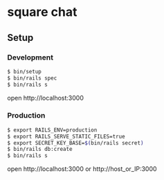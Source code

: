 # square chat

## Setup

### Development

```bash
$ bin/setup
$ bin/rails spec
$ bin/rails s
```

open http://localhost:3000

### Production

```bash
$ export RAILS_ENV=production
$ export RAILS_SERVE_STATIC_FILES=true
$ export SECRET_KEY_BASE=$(bin/rails secret)
$ bin/rails db:create
$ bin/rails s
```

open http://localhost:3000 or http://host_or_IP:3000
